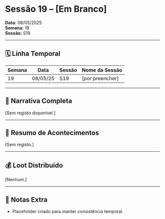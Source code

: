 # Sessão 19 – [Em Branco]  
**Data:** 08/05/2025  
**Semana:** 19  
**Sessão:** S19  

---

## 🗓 Linha Temporal
| Semana | Data      | Sessão | Nome da Sessão |
|--------|-----------|--------|----------------|
| 19     | 08/05/25  | S19    | [por preencher] |

---

## 📖 Narrativa Completa
[Sem registo disponível.]

---

## 🎲 Resumo de Acontecimentos
[Sem registo.]

---

## 💰 Loot Distribuído
[Nenhum.]

---

## 🧾 Notas Extra
- Placeholder criado para manter consistência temporal.
